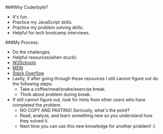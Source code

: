 ###Why Coderbyte?
 * It's fun.
 * Practice my JavaScript skills.
 * Practice my problem solving skills.
 * Helpful for tech bootcamp interviews.

###My Process:
  * Do the challenges.
  * Helpful resources(when stuck):    
   * [W3Schools](http://www.w3schools.com/js/)    
   * [MDN](https://developer.mozilla.org/en-US/docs/Web/JavaScript)
   * [Stack Overflow](http://stackoverflow.com/)
  * Lastly, if after going through these resources I still cannot figure out do the following steps:
    * Take a coffee/meal/snake/exercise break.
    * Think about problem during break.
  * If still cannot figure out, look for hints from other users who have completed the problem.
    * NO COPY AND PASTING! Seriously, what's the point?
    * Read, analyze, and learn something new so you understand how they solved it.
    * Next time you can use this new knowledge for another problem! :)
  
